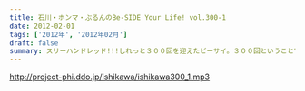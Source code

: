 ```yaml
---
title: 石川・ホンマ・ぶるんのBe-SIDE Your Life! vol.300-1
date: 2012-02-01
tags: ['2012年', '2012年02月']
draft: false
summary: スリーハンドレッド!!!しれっと３００回を迎えたビーサイ。３００回ということで、マスターのデータファイルの重さもナカナカなものになっております・・・NAMAE
---
```


http://project-phi.ddo.jp/ishikawa/ishikawa300_1.mp3
